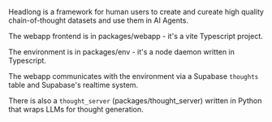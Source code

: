 Headlong is a framework for human users to create and cureate high quality chain-of-thought datasets and use them in AI Agents.

The webapp frontend is in packages/webapp - it's a vite Typescript project.

The environment is in packages/env - it's a node daemon written in Typescript.

The webapp communicates with the environment via a Supabase `thoughts` table and Supabase's realtime system.

There is also a `thought_server` (packages/thought_server) written in Python that wraps LLMs for thought generation.
